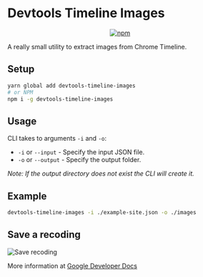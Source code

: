 # Devtools Timeline Images

<p align="center">
    <a href="https://www.npmjs.com/package/devtools-timeline-images"><img alt="npm" src="https://img.shields.io/npm/v/devtools-timeline-images.svg?style=for-the-badge"></a>
</p>

A really small utility to extract images from Chrome Timeline.

## Setup

```bash
yarn global add devtools-timeline-images
# or NPM
npm i -g devtools-timeline-images
```

## Usage

CLI takes to arguments `-i` and `-o`:
* `-i` or `--input` - Specify the input JSON file.
* `-o` or `--output` - Specify the output folder.

*Note: If the output directory does not exist the CLI will create it.*

## Example

```bash
devtools-timeline-images -i ./example-site.json -o ./images
```

## Save a recoding

![Save recoding](https://developers.google.com/web/tools/chrome-devtools/evaluate-performance/imgs/save-profile.png)

More information at [Google Developer Docs](https://developers.google.com/web/tools/chrome-devtools/evaluate-performance/reference#save)
